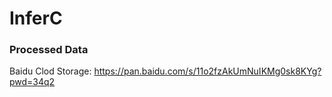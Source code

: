 # InferC


### Processed Data

Baidu Clod Storage: https://pan.baidu.com/s/11o2fzAkUmNuIKMg0sk8KYg?pwd=34q2

